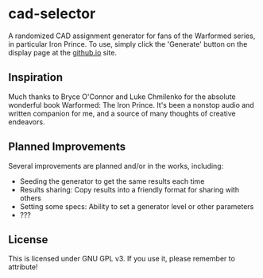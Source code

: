 # cad-selector
A randomized CAD assignment generator for fans of the Warformed series, in particular Iron Prince.  To use, simply click the 'Generate' button on the display page at the [github.io](https://forestfeather.github.io/cad-selector/) site.

## Inspiration
Much thanks to Bryce O'Connor and Luke Chmilenko for the absolute wonderful book Warformed:  The Iron Prince.  It's been a nonstop audio and written companion for me, and a source of many thoughts of creative endeavors.

## Planned Improvements
Several improvements are planned and/or in the works, including:
- Seeding the generator to get the same results each time
- Results sharing:  Copy results into a friendly format for sharing with others
- Setting some specs:  Ability to set a generator level or other parameters
- ???

## License
This is licensed under GNU GPL v3.  If you use it, please remember to attribute!
